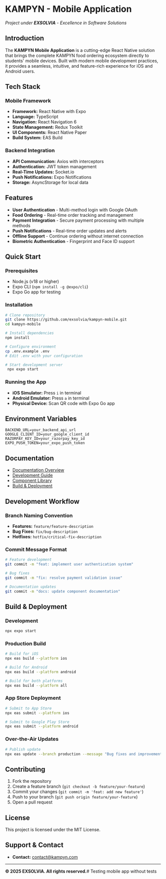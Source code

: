 # KAMPYN - Mobile Application

*Project under **EXSOLVIA** - Excellence in Software Solutions*

## Introduction
The **KAMPYN Mobile Application** is a cutting-edge React Native solution that brings the complete KAMPYN food ordering ecosystem directly to students' mobile devices. Built with modern mobile development practices, it provides a seamless, intuitive, and feature-rich experience for iOS and Android users.

## Tech Stack

### Mobile Framework
- **Framework:** React Native with Expo
- **Language:** TypeScript
- **Navigation:** React Navigation 6
- **State Management:** Redux Toolkit
- **UI Components:** React Native Paper
- **Build System:** EAS Build

### Backend Integration
- **API Communication:** Axios with interceptors
- **Authentication:** JWT token management
- **Real-Time Updates:** Socket.io
- **Push Notifications:** Expo Notifications
- **Storage:** AsyncStorage for local data

## Features
- **User Authentication** - Multi-method login with Google OAuth
- **Food Ordering** - Real-time order tracking and management
- **Payment Integration** - Secure payment processing with multiple methods
- **Push Notifications** - Real-time order updates and alerts
- **Offline Support** - Continue ordering without internet connection
- **Biometric Authentication** - Fingerprint and Face ID support

## Quick Start

### Prerequisites
- Node.js (v18 or higher)
- Expo CLI (`npm install -g @expo/cli`)
- Expo Go app for testing

### Installation
   ```bash
# Clone repository
git clone https://github.com/exsolvia/kampyn-mobile.git
cd kampyn-mobile

# Install dependencies
   npm install

# Configure environment
cp .env.example .env
# Edit .env with your configuration

# Start development server
    npx expo start
   ```

### Running the App
- **iOS Simulator:** Press `i` in terminal
- **Android Emulator:** Press `a` in terminal
- **Physical Device:** Scan QR code with Expo Go app

## Environment Variables
```env
BACKEND_URL=your_backend_api_url
GOOGLE_CLIENT_ID=your_google_client_id
RAZORPAY_KEY_ID=your_razorpay_key_id
EXPO_PUSH_TOKEN=your_expo_push_token
```

## Documentation
- [Documentation Overview](./docs/README.md)
- [Development Guide](./docs/DEVELOPMENT_GUIDE.md)
- [Component Library](./docs/COMPONENT_LIBRARY.md)
- [Build & Deployment](./docs/BUILD_DEPLOYMENT.md)

## Development Workflow

### Branch Naming Convention
- **Features:** `feature/feature-description`
- **Bug Fixes:** `fix/bug-description`
- **Hotfixes:** `hotfix/critical-fix-description`

### Commit Message Format
```bash
# Feature development
git commit -m "feat: implement user authentication system"

# Bug fixes
git commit -m "fix: resolve payment validation issue"

# Documentation updates
git commit -m "docs: update component documentation"
```

## Build & Deployment

### Development
```bash
npx expo start
```

### Production Build
```bash
# Build for iOS
npx eas build --platform ios

# Build for Android
npx eas build --platform android

# Build for both platforms
npx eas build --platform all
```

### App Store Deployment
```bash
# Submit to App Store
npx eas submit --platform ios

# Submit to Google Play Store
npx eas submit --platform android
```

### Over-the-Air Updates
```bash
# Publish update
npx eas update --branch production --message "Bug fixes and improvements"
```

## Contributing
1. Fork the repository
2. Create a feature branch (`git checkout -b feature/your-feature`)
3. Commit your changes (`git commit -m 'feat: add new feature'`)
4. Push to your branch (`git push origin feature/your-feature`)
5. Open a pull request

## License
This project is licensed under the MIT License.

## Support & Contact
- **Contact:** [contact@kampyn.com](mailto:contact@kampyn.com)

---

**© 2025 EXSOLVIA. All rights reserved.**# Testing mobile app without tests

